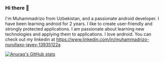 ### Hi there 👋

I'm Muhammadrizo from Uzbekistan, and a passionate android developer. I have been learning android for 2 years. I like to create user-friendly and strongly protected applications. I am passionate about learning new technologies and applying them to applications. I love android.
You can check out my linkedin at https://www.linkedin.com/in/muhammadrizo-nurullaxo-jayev-13935122a

[![Anurag's GitHub stats](https://github-readme-stats.vercel.app/api?username=muhammadrizo2003)](https://github.com/anuraghazra/github-readme-stats)
